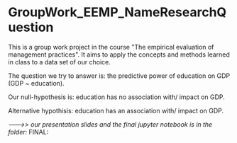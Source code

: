 # GroupWork_EEMP_NameResearchQuestion
This is a group work project in the course "The empirical evaluation of management practices".
It aims to apply the concepts and methods learned in class to a data set of our choice.

The question we try to answer is: the predictive power of education on GDP (GDP ~ education).

Our null-hypothesis is: education has no association with/ impact on GDP.

Alternative hypothisis: education has an association with/ impact on GDP.


*--->> our presentation slides and the final jupyter notebook is in the folder:*
FINAL:
